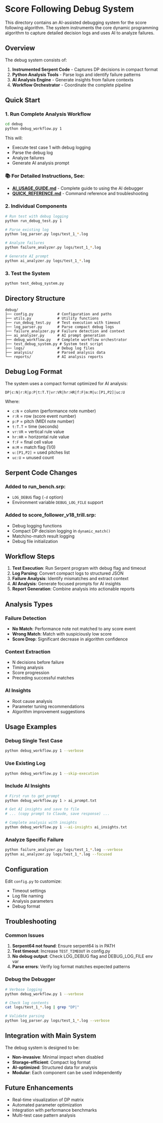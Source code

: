 # Score Following Debug System

This directory contains an AI-assisted debugging system for the score following algorithm. The system instruments the core dynamic programming algorithm to capture detailed decision logs and uses AI to analyze failures.

## Overview

The debug system consists of:

1. **Instrumented Serpent Code** - Captures DP decisions in compact format
2. **Python Analysis Tools** - Parse logs and identify failure patterns
3. **AI Analysis Engine** - Generate insights from failure contexts
4. **Workflow Orchestrator** - Coordinate the complete pipeline

## Quick Start

### 1. Run Complete Analysis Workflow

```bash
cd debug
python debug_workflow.py 1
```

This will:
- Execute test case 1 with debug logging
- Parse the debug log
- Analyze failures
- Generate AI analysis prompt

### 📚 **For Detailed Instructions, See:**
- **[AI_USAGE_GUIDE.md](AI_USAGE_GUIDE.md)** - Complete guide to using the AI debugger
- **[QUICK_REFERENCE.md](QUICK_REFERENCE.md)** - Command reference and troubleshooting

### 2. Individual Components

```bash
# Run test with debug logging
python run_debug_test.py 1

# Parse existing log
python log_parser.py logs/test_1_*.log

# Analyze failures
python failure_analyzer.py logs/test_1_*.log

# Generate AI prompt
python ai_analyzer.py logs/test_1_*.log
```

### 3. Test the System

```bash
python test_debug_system.py
```

## Directory Structure

```
debug/
├── config.py           # Configuration and paths
├── utils.py            # Utility functions
├── run_debug_test.py   # Test execution with timeout
├── log_parser.py       # Parse compact debug logs
├── failure_analyzer.py # Failure detection and context
├── ai_analyzer.py      # AI prompt generation
├── debug_workflow.py   # Complete workflow orchestrator
├── test_debug_system.py # System test script
├── logs/               # Debug log files
├── analysis/           # Parsed analysis data  
└── reports/            # AI analysis reports
```

## Debug Log Format

The system uses a compact format optimized for AI analysis:

```
DP|c:N|r:R|p:P|t:T.T|vr:VR|hr:HR|f:F|m:M|u:[P1,P2]|uc:U
```

Where:
- `c:N` = column (performance note number)
- `r:R` = row (score event number)  
- `p:P` = pitch (MIDI note number)
- `t:T.T` = time (seconds)
- `vr:VR` = vertical rule value
- `hr:HR` = horizontal rule value
- `f:F` = final cell value
- `m:M` = match flag (1/0)
- `u:[P1,P2]` = used pitches list
- `uc:U` = unused count

## Serpent Code Changes

### Added to run_bench.srp:
- `LOG_DEBUG` flag (`-d` option)
- Environment variable `DEBUG_LOG_FILE` support

### Added to score_follower_v18_trill.srp:
- Debug logging functions
- Compact DP decision logging in `dynamic_match()`
- Match/no-match result logging
- Debug file initialization

## Workflow Steps

1. **Test Execution**: Run Serpent program with debug flag and timeout
2. **Log Parsing**: Convert compact logs to structured JSON
3. **Failure Analysis**: Identify mismatches and extract context
4. **AI Analysis**: Generate focused prompts for AI insights
5. **Report Generation**: Combine analysis into actionable reports

## Analysis Types

### Failure Detection
- **No Match**: Performance note not matched to any score event
- **Wrong Match**: Match with suspiciously low score
- **Score Drop**: Significant decrease in algorithm confidence

### Context Extraction
- N decisions before failure
- Timing analysis
- Score progression
- Preceding successful matches

### AI Insights
- Root cause analysis
- Parameter tuning recommendations
- Algorithm improvement suggestions

## Usage Examples

### Debug Single Test Case
```bash
python debug_workflow.py 1 --verbose
```

### Use Existing Log
```bash
python debug_workflow.py 1 --skip-execution
```

### Include AI Insights
```bash
# First run to get prompt
python debug_workflow.py 1 > ai_prompt.txt

# Get AI insights and save to file
# ... (copy prompt to Claude, save response) ...

# Complete analysis with insights
python debug_workflow.py 1 --ai-insights ai_insights.txt
```

### Analyze Specific Failure
```bash
python failure_analyzer.py logs/test_1_*.log --verbose
python ai_analyzer.py logs/test_1_*.log --focused
```

## Configuration

Edit `config.py` to customize:
- Timeout settings
- Log file naming
- Analysis parameters
- Debug format

## Troubleshooting

### Common Issues

1. **Serpent64 not found**: Ensure serpent64 is in PATH
2. **Test timeout**: Increase `TEST_TIMEOUT` in config.py
3. **No debug output**: Check LOG_DEBUG flag and DEBUG_LOG_FILE env var
4. **Parse errors**: Verify log format matches expected patterns

### Debug the Debugger

```bash
# Verbose logging
python debug_workflow.py 1 --verbose

# Check log contents
cat logs/test_1_*.log | grep "DP|"

# Validate parsing
python log_parser.py logs/test_1_*.log --verbose
```

## Integration with Main System

The debug system is designed to be:
- **Non-invasive**: Minimal impact when disabled
- **Storage-efficient**: Compact log format
- **AI-optimized**: Structured data for analysis
- **Modular**: Each component can be used independently

## Future Enhancements

- Real-time visualization of DP matrix
- Automated parameter optimization
- Integration with performance benchmarks
- Multi-test case pattern analysis